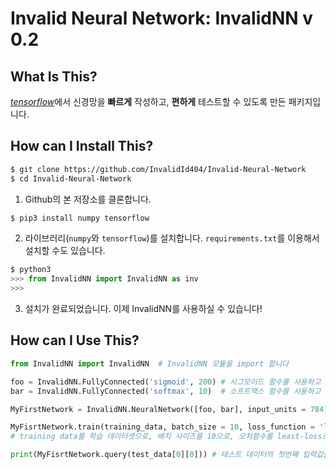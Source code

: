 <!-- $theme: default -->

Invalid Neural Network: InvalidNN v 0.2
===

What Is This?
---
<em>[tensorflow](https://www.tensorflow.org/)</em>에서 신경망을 **빠르게** 작성하고, **편하게** 테스트할 수 있도록 만든 패키지입니다.

How can I Install This? <!-- Installation -->
---
```bash
$ git clone https://github.com/InvalidId404/Invalid-Neural-Network
$ cd Invalid-Neural-Network
```

1. Github의 본 저장소를 클론합니다.

```bash
$ pip3 install numpy tensorflow
```

2. 라이브러리(`numpy`와 `tensorflow`)를 설치합니다. `requirements.txt`를 이용해서 설치할 수도 있습니다.

```python
$ python3
>>> from InvalidNN import InvalidNN as inv
>>>
```

3. 설치가 완료되었습니다. 이제 InvalidNN를 사용하실 수 있습니다!

How can I Use This? <!-- Example -->
---
```Python
from InvalidNN import InvalidNN  # InvalidNN 모듈을 import 합니다

foo = InvalidNN.FullyConnected('sigmoid', 200) # 시그모이드 함수를 사용하고 200개의 유닛을 갖는 전결합층 레이어를 정의합니다.
bar = InvalidNN.FullyConnected('softmax', 10)  # 소프트맥스 함수를 사용하고 10개의 유닛을 갖는 전결합층 레이어.

MyFirstNetwork = InvalidNN.NeuralNetwork([foo, bar], input_units = 784)  # 정의한 두 레이어를 연결하고, 784개의 입력 유닛을 갖는 신경망을 정의합니다.

MyFisrtNetwork.train(training_data, batch_size = 10, loss_function = 'least-loss', optimizer = 'gradient-descent',learning_rate = 0.05, epoch = 150)	
# training data를 학습 데이터셋으로, 배치 사이즈를 10으로, 오차함수를 least-loss로, 옵티마이저를 gradient-descent를, 학습률을 0.05로 하여 신경망을 150번 학습시킵니다

print(MyFisrtNetwork.query(test_data[0][0])) # 테스트 데이터의 첫번째 입력값을 신경망에 질의하고 출력합니다.
```
